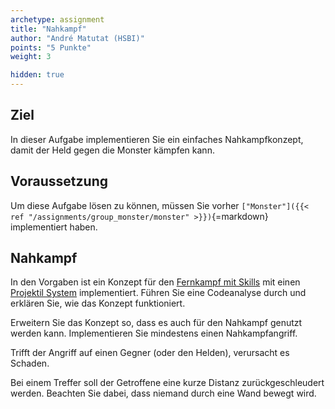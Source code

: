 ```yaml
---
archetype: assignment
title: "Nahkampf"
author: "André Matutat (HSBI)"
points: "5 Punkte"
weight: 3

hidden: true
---
```


## Ziel

In dieser Aufgabe implementieren Sie ein einfaches Nahkampfkonzept, damit der Held gegen die
Monster kämpfen kann.

## Voraussetzung

Um diese Aufgabe lösen zu können, müssen Sie vorher
`["Monster"]({{< ref "/assignments/group_monster/monster" >}})`{=markdown} implementiert haben.

## Nahkampf

In den Vorgaben ist ein Konzept für den
[Fernkampf mit Skills](https://github.com/Dungeon-CampusMinden/Dungeon/tree/master/game/src/ecs/components/skill)
mit einen
[Projektil System](https://github.com/Dungeon-CampusMinden/Dungeon/blob/master/game/src/ecs/systems/ProjectileSystem.java)
implementiert. Führen Sie eine Codeanalyse durch und erklären Sie, wie das Konzept
funktioniert.

Erweitern Sie das Konzept so, dass es auch für den Nahkampf genutzt werden kann.
Implementieren Sie mindestens einen Nahkampfangriff.

Trifft der Angriff auf einen Gegner (oder den Helden), verursacht es Schaden.

Bei einem Treffer soll der Getroffene eine kurze Distanz zurückgeschleudert werden. Beachten
Sie dabei, dass niemand durch eine Wand bewegt wird.
